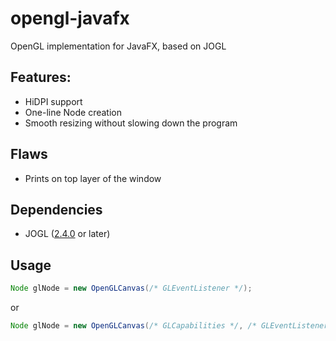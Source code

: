 # opengl-javafx

OpenGL implementation for JavaFX, based on JOGL

## Features:
  - HiDPI support
  - One-line Node creation
  - Smooth resizing without slowing down the program
  
## Flaws
  - Prints on top layer of the window
  
## Dependencies
  - JOGL ([2.4.0](https://jogamp.org/deployment/v2.4.0-rc-20200115/fat/jogamp-fat.jar) or later)
  
## Usage
  
  ```java
  Node glNode = new OpenGLCanvas(/* GLEventListener */);
  ```
  or
  ```java
  Node glNode = new OpenGLCanvas(/* GLCapabilities */, /* GLEventListener */);
  ```
